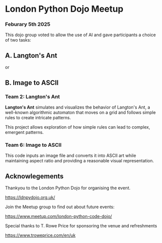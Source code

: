 # London Python Dojo Meetup 
### Feburary 5th 2025

This dojo group voted to allow the use of AI and gave participants a choice of two tasks:

## A. Langton's Ant
or 
## B. Image to ASCII 

### Team 2: Langton's Ant


**Langton's Ant** simulates and visualizes the behavior of Langton's Ant, a well-known algorithmic automaton that moves on a grid and follows simple rules to create intricate patterns.

This project allows exploration of how simple rules can lead to complex, emergent patterns.
  


### Team 6: Image to ASCII

This code inputs an image file and converts it into ASCII art while maintaining aspect ratio and providing a reasonable visual representation.


## Acknowlegements

Thankyou to the London Python Dojo for organising the event.

https://ldnpydojo.org.uk/

Join the Meetup group to find out about future events:

https://www.meetup.com/london-python-code-dojo/

Special thanks to T. Rowe Price for sponsoring the venue and refreshments

https://www.troweprice.com/en/uk


